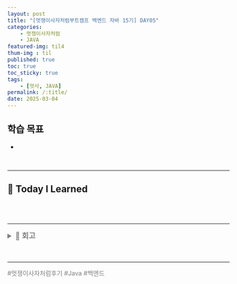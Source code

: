 ```yaml
---
layout: post
title: "[멋쟁이사자처럼부트캠프 백엔드 자바 15기] DAY05"
categories: 
    - 멋쟁이사자처럼
    - JAVA
featured-img: til4
thum-img : til
published: true
toc: true
toc_sticky: true
tags:
    - [멋사, JAVA]
permalink: /:title/
date: 2025-03-04
---
```


## **학습 목표**

- 

<br>


---

## 📝 Today I Learned

<br> 

<br>

---

<details> 
<summary style="font-weight:bold;color:gray;font-size:larger;"> 🎈 회고
</summary>
<blockquote id="til">
<p> 여기에 회고 내용을 작성하세요.</p>
</blockquote>
</details>


<br>
<br>

---

<p style="color:gray">
#멋쟁이사자처럼후기 #Java #백엔드
</p>




